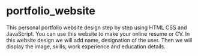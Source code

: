 # portfolio_website
 This personal portfolio website design step by step using HTML CSS and JavaScript.  You can use this website to make your online resume or CV. In this website design we will add name, designation of the user. Then we will display the image, skills, work experience and education details. 
